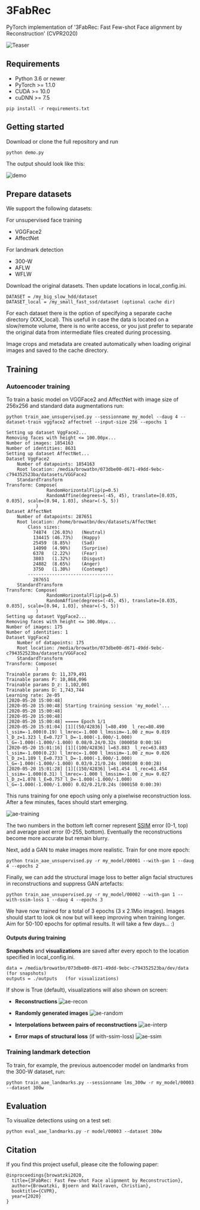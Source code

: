 # 3FabRec
PyTorch implementation of '3FabRec: Fast Few-shot Face alignment by Reconstruction' (CVPR2020)

![Teaser](images/teaser.png) 

## Requirements

- Python 3.6 or newer
- PyTorch >= 1.1.0
- CUDA >= 10.0
- cuDNN >= 7.5

```
pip install -r requirements.txt
```

## Getting started

Download or clone the full repository and run

```
python demo.py
```

The output should look like this:

![demo](images/demo.png)



## Prepare datasets

We support the following datasets:

For unsupervised face training
- VGGFace2
- AffectNet

For landmark detection
- 300-W
- AFLW
- WFLW

Download the original datasets. Then update locations in local_config.ini.

```
DATASET = /my_big_slow_hdd/dataset 
DATASET_local = /my_small_fast_ssd/dataset (optional cache dir)
```
For each dataset there is the option of specifying a separate cache directory (XXX_local). This usefull in case the data is located on a slow/remote volume, there is no write access, or you just prefer to separate the original data from intermediate files created during processing.

Image crops and metadata are created automatically when loading original images and saved to the cache directory.


## Training

### Autoencoder training

To train a basic model on VGGFace2 and AffectNet with image size of 256x256 and standard data augmentations run:

```
python train_aae_unsupervised.py --sessionname my_model --daug 4 --dataset-train vggface2 affectnet --input-size 256 --epochs 1 
``` 

```
Setting up dataset VggFace2...
Removing faces with height <= 100.00px...
Number of images: 1854163
Number of identities: 8631
Setting up dataset AffectNet...
Dataset VggFace2
    Number of datapoints: 1854163
    Root location: /media/browatbn/073dbe00-d671-49dd-9ebc-c794352523ba/datasets/VGGFace2
    StandardTransform
Transform: Compose(
               RandomHorizontalFlip(p=0.5)
               RandomAffine(degrees=(-45, 45), translate=[0.035, 0.035], scale=[0.94, 1.03], shear=(-5, 5))
           )
Dataset AffectNet
    Number of datapoints: 287651
    Root location: /home/browatbn/dev/datasets/AffectNet
        Class sizes:
          74874  (26.03%)	(Neutral)
          134415 (46.73%)	(Happy)
          25459  (8.85%)	(Sad)
          14090  (4.90%)	(Surprise)
          6378   (2.22%)	(Fear)
          3803   (1.32%)	(Disgust)
          24882  (8.65%)	(Anger)
          3750   (1.30%)	(Contempt)
        --------------------------------
          287651
    StandardTransform
Transform: Compose(
               RandomHorizontalFlip(p=0.5)
               RandomAffine(degrees=(-45, 45), translate=[0.035, 0.035], scale=[0.94, 1.03], shear=(-5, 5))
           )
Setting up dataset VggFace2...
Removing faces with height <= 100.00px...
Number of images: 175
Number of identities: 1
Dataset VggFace2
    Number of datapoints: 175
    Root location: /media/browatbn/073dbe00-d671-49dd-9ebc-c794352523ba/datasets/VGGFace2
    StandardTransform
Transform: Compose(
           )
Trainable params Q: 11,379,491
Trainable params P: 10,868,096
Trainable params D_z: 1,102,001
Trainable params D: 1,743,744
Learning rate: 2e-05
[2020-05-20 15:00:48] 
[2020-05-20 15:00:48] Starting training session 'my_model'...
[2020-05-20 15:00:48] 
[2020-05-20 15:00:48] 
[2020-05-20 15:00:48] ===== Epoch 1/1
[2020-05-20 15:01:04] [1][(50/42836] l=80.490  l_rec=80.490 l_ssim=-1.000(0.19) l_lmrec=-1.000 l_lmssim=-1.00 z_mu= 0.019 l_D_z=1.323 l_E=0.727 l_D=-1.000(-1.000/-1.000) l_G=-1.000(-1.000/-1.000) 0.08/0.24/0.32s (000050 0:00:16)
[2020-05-20 15:01:16] [1][(100/42836] l=63.883  l_rec=63.883 l_ssim=-1.000(0.23) l_lmrec=-1.000 l_lmssim=-1.00 z_mu= 0.026 l_D_z=1.189 l_E=0.733 l_D=-1.000(-1.000/-1.000) l_G=-1.000(-1.000/-1.000) 0.03/0.21/0.24s (000100 0:00:28)
[2020-05-20 15:01:28] [1][(150/42836] l=61.454  l_rec=61.454 l_ssim=-1.000(0.31) l_lmrec=-1.000 l_lmssim=-1.00 z_mu= 0.027 l_D_z=1.078 l_E=0.757 l_D=-1.000(-1.000/-1.000) l_G=-1.000(-1.000/-1.000) 0.02/0.21/0.24s (000150 0:00:39)
``` 


This runs training for one epoch using only a pixelwise reconstruction loss. After a few minutes, faces should start emerging.

![ae-training](images/ae-training.png)
  

The two numbers in the bottom left corner represent [SSIM](https://en.wikipedia.org/wiki/Structural_similarity) error (0-1, top) and average pixel error (0-255, bottom).
Eventually the reconstructions become more accurate but remain blurry.

Next, add a GAN to make images more realistic. Train for one more epoch:

```
python train_aae_unsupervised.py -r my_model/00001 --with-gan 1 --daug 4 --epochs 2
``` 

Finally, we can add the structural image loss to better align facial structures in reconstructions and suppress GAN artefacts:

```
python train_aae_unsupervised.py -r my_model/00002 --with-gan 1 --with-ssim-loss 1 --daug 4 --epochs 3
``` 
We have now trained for a total of 3 epochs (3 x 2.1Mio images). Images should start to look ok now but will keep improving when training longer. Aim for 50-100 epochs for optimal results. It will take a few days... :)  

#### Outputs during training

**Snapshots** and **visualizations** are saved after every epoch to the location specified in local_config.ini.
```
data = /media/browatbn/073dbe00-d671-49dd-9ebc-c794352523ba/dev/data    (for snapshots)
outputs = ./outputs   (for visualizations)
``` 

If show is True (default), visualizations will also shown on screen:

- **Reconstructions**
![ae-recon](images/ae-recon.png)


- **Randomly generated images**
![ae-random](images/ae-random.png)


- **Interpolations between pairs of reconstructions**
![ae-interp](images/ae-interp.png)


- **Error maps of structural loss** (if with-ssim-loss)
![ae-ssim](images/ae-ssim.png)


### Training landmark detection

To train, for example, the previous autoencoder model on landmarks from the 300-W dataset, run:

```
python train_aae_landmarks.py --sessionname lms_300w -r my_model/00003 --dataset 300w 
```


## Evaluation

To visualize detections using on a test set:

```
python eval_aae_landmarks.py -r model/00003 --dataset 300w 
```



## Citation

If you find this project usefull, please cite the following paper:
```
@inproceedings{browatzki2020,
  title={3FabRec: Fast Few-shot Face alignment by Reconstruction},
  author={Browatzki, Bjoern and Wallraven, Christian},
  booktitle={CVPR},
  year={2020}
}
```
